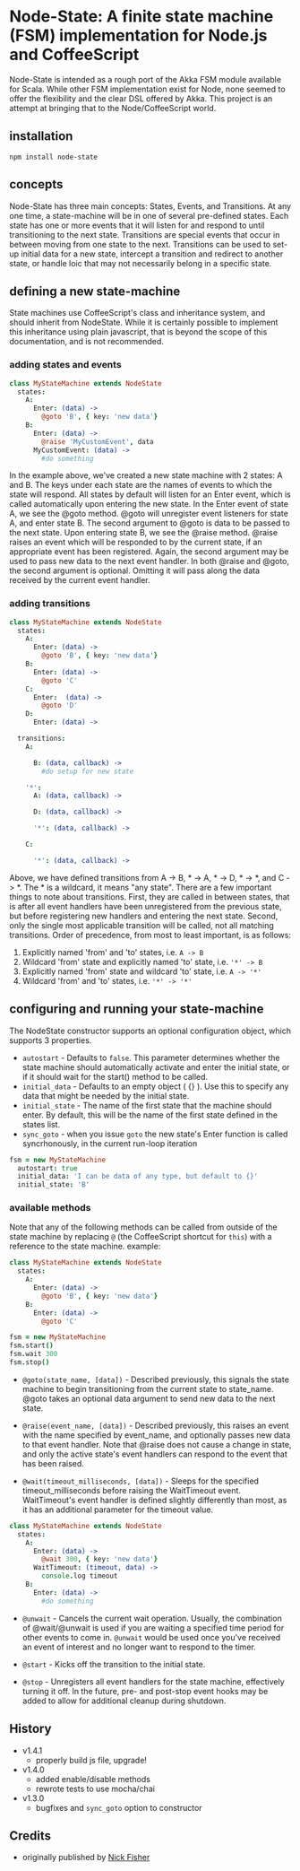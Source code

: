 # Node-State: A finite state machine (FSM) implementation for Node.js and CoffeeScript

Node-State is intended as a rough port of the Akka FSM module available for Scala.  While other FSM implementation exist for Node, none seemed to offer the flexibility and the clear DSL offered by Akka.  This project is an attempt at bringing that to the Node/CoffeeScript world.

## installation

    npm install node-state

## concepts

Node-State has three main concepts: States, Events, and Transitions.  At any one time, a state-machine will be in one of several pre-defined states.  Each state has one or more events that it will listen for and respond to until transitioning to the next state.  Transitions are special events that occur in between moving from one state to the next.  Transitions can be used to set-up initial data for a new state, intercept a transition and redirect to another state, or handle loic that may not necessarily belong in a specific state.

## defining a new state-machine

State machines use CoffeeScript's class and inheritance system, and should inherit from NodeState.  While it is certainly possible to implement this inheritance using plain javascript, that is beyond the scope of this documentation, and is not recommended.

### adding states and events
```coffeescript
class MyStateMachine extends NodeState
  states:
    A:
      Enter: (data) ->
        @goto 'B', { key: 'new data'}
    B:
      Enter: (data) ->
        @raise 'MyCustomEvent', data
      MyCustomEvent: (data) ->
        #do something
```

In the example above, we've created a new state machine with 2 states: A and B.  The keys under each state are the names of events to which the state will respond.  All states by default will listen for an Enter event, which is called automatically upon entering the new state.  In the Enter event of state A, we see the @goto method.  @goto will unregister event listeners for state A, and enter state B.  The second argument to @goto is data to be passed to the next state.  Upon entering state B, we see the @raise method.  @raise raises an event which will be responded to by the current state, if an appropriate event has been registered.  Again, the second argument may be used to pass new data to the next event handler.  In both @raise and @goto, the second argument is optional.  Omitting it will pass along the data received by the current event handler.

### adding transitions
```coffeescript
class MyStateMachine extends NodeState
  states:
    A:
      Enter: (data) ->
        @goto 'B', { key: 'new data'}
    B:
      Enter: (data) ->
        @goto 'C'
    C:
      Enter:  (data) ->
        @goto 'D'
    D:
      Enter: (data) ->

  transitions:
    A:

      B: (data, callback) ->
        #do setup for new state

    '*':
      A: (data, callback) ->

      D: (data, callback) ->

      '*': (data, callback) ->

    C:

      '*': (data, callback) ->
```

Above, we have defined transitions from A -> B, * -> A, * -> D, * -> *, and C -> *.  The * is a wildcard, it means "any state".  There are a few important things to note about transitions. First, they are called in between states, that is after all event handlers have been unregistered from the previous state, but before registering new handlers and entering the next state.  Second, only the single most applicable transition will be called, not all matching transitions.  Order of precedence, from most to least important, is as follows:

1. Explicitly named 'from' and 'to' states, i.e. `A -> B`
2. Wildcard 'from' state and explicitly named 'to' state, i.e. `'*' -> B`
3. Explicitly named 'from' state and wildcard 'to' state, i.e. `A -> '*'`
4. Wildcard 'from' and 'to' states, i.e. `'*' -> '*'`

## configuring and running your state-machine
The NodeState constructor supports an optional configuration object, which supports 3 properties.

+ `autostart` - Defaults to `false`.  This parameter determines whether the state machine should automatically activate and enter the initial state, or if it should wait for the start() method to be called.
+ `initial_data` - Defaults to an empty object ( {} ).  Use this to specify any data that might be needed by the initial state.
+ `initial_state` - The name of the first state that the machine should enter.  By default, this will be the name of the first state defined in the states list.
+ `sync_goto` - when you issue `goto` the new state's Enter function is called syncrhonously, in the current run-loop iteration

```coffeescript
fsm = new MyStateMachine
  autostart: true
  initial_data: 'I can be data of any type, but default to {}'
  initial_state: 'B'
```

### available methods
Note that any of the following methods can be called from outside of the state machine by replacing `@` (the CoffeeScript shortcut for `this`) with a reference to the state machine. example:

```coffeescript
class MyStateMachine extends NodeState
  states:
    A:
      Enter: (data) ->
        @goto 'B', { key: 'new data'}
    B:
      Enter: (data) ->
        @goto 'C'

fsm = new MyStateMachine
fsm.start()
fsm.wait 300
fsm.stop()
```

+ `@goto(state_name, [data])` - Described previously, this signals the state machine to begin transitioning from the current state to state_name.  @goto takes an optional data argument to send new data to the next state.

+ `@raise(event_name, [data])` - Described previously, this raises an event with the name specified by event_name, and optionally passes new data to that event handler.  Note that @raise does not cause a change in state, and only the active state's event handlers can respond to the event that has been raised.

+ `@wait(timeout_milliseconds, [data])` - Sleeps for the specified timeout_milliseconds before raising the WaitTimeout event.  WaitTimeout's event handler is defined slightly differently than most, as it has an additional parameter for the timeout value.

```coffeescript
class MyStateMachine extends NodeState
  states:
    A:
      Enter: (data) ->
        @wait 300, { key: 'new data'}
      WaitTimeout: (timeout, data) ->
        console.log timeout
    B:
      Enter: (data) ->
        #do something
```

+ `@unwait` - Cancels the current wait operation.  Usually, the combination of @wait/@unwait is used if you are waiting a specified time period for other events to come in.  `@unwait` would be used once you've received an event of interest and no longer want to respond to the timer.

+ `@start` - Kicks off the transition to the initial state.
+ `@stop` - Unregisters all event handlers for the state machine, effectively turning it off.  In the future, pre- and post-stop event hooks may be added to allow for additional cleanup during shutdown.

## History
+ v1.4.1
  - properly build js file, upgrade!
+ v1.4.0
  - added enable/disable methods
  - rewrote tests to use mocha/chai
+ v1.3.0
  - bugfixes and `sync_goto` option to constructor

## Credits
+ originally published by [Nick Fisher]("https://github.com/nrf110")

